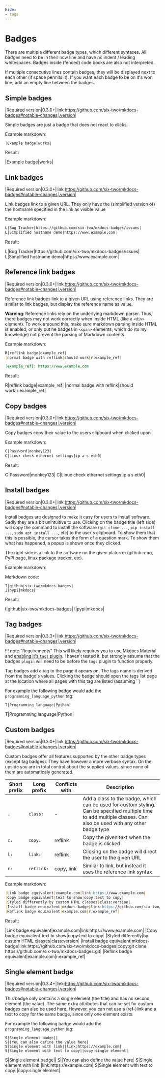 ```yaml
---
hide:
- tags
---
```


# Badges

There are multiple different badge types, which different syntaxes.
All badges need to be in their now line and have no indent / leading whitespaces.
Badges inside (fenced) code bocks are also not interpreted.

If multiple consecutive lines contain badges, they will be displayed next to each other (if space permits it).
If you want each badge to be on it's won line, add an empty line between the badges.

## Simple badges

|Required version|0.3.0+|link:https://github.com/six-two/mkdocs-badges#notable-changes|.version|

Simple badges are just a badge that does not react to clicks.

Example markdown:

```
|Example badge|works|
```

Result:

<div class=result>
|Example badge|works|
</div>


## Link badges

|Required version|0.3.0+|link:https://github.com/six-two/mkdocs-badges#notable-changes|.version|

Link badges link to a given URL.
They only have the (simplified version of) the hostname specified in the link as visible value

Example markdown:

```markdown
L|Bug Tracker|https://github.com/six-two/mkdocs-badges/issues|
L|Simplified hostname demo|https://www.example.com|
```

Result:

<div class=result>
L|Bug Tracker|https://github.com/six-two/mkdocs-badges/issues|
L|Simplified hostname demo|https://www.example.com|
</div>

## Reference link badges

|Required version|0.3.0+|link:https://github.com/six-two/mkdocs-badges#notable-changes|.version|

Reference link badges link to a given URL using reference links.
They are similar to link badges, but display the reference name as value.

**Warning**: Reference links rely on the underlying markdown parser.
Thus, there badges may not work correctly when inside HTML (like a `<div>` element).
To work araound this, make sure markdown parsing inside HTML is enabled, or only put he badges in `<span>` elements, which do (to my knowledge) not prevent the parsing of Markdown contents.

Example markdown:

```markdown
R|reflink badge|example_ref|
|normal badge with reflink|should work|r:example_ref|

[example_ref]: https://www.example.com
```

Result:

<span class=result>
R|reflink badge|example_ref|
|normal badge with reflink|should work|r:example_ref|
</span>



## Copy badges

|Required version|0.3.0+|link:https://github.com/six-two/mkdocs-badges#notable-changes|.version|

Copy badges copy their value to the users clipboard when clicked upon

Example markdown:

```markdown
C|Password|monkey123|
C|Linux check ethernet settings|ip a s eth0|
```

Result:

<span class=result>
C|Password|monkey123|
C|Linux check ethernet settings|ip a s eth0|
</span>


## Install badges

|Required version|0.3.0+|link:https://github.com/six-two/mkdocs-badges#notable-changes|.version|

Install badges are designed to make it easy for users to install software.
Sadly they are a bit unintuitive to use.
Clicking on the badge title (left side) will copy the command to install the software (`git clone ...`, `pip install ...`, `sudo apt install ...`, etc) to the user's clipboard.
To show them that this is possible, the cursor takes the form of a question mark.
To show them what has happened, a popup is shown once they clicked.

The right side is a link to the software on the given platorrm (github repo, PyPI page, linux package tracker, etc).


Example markdown:

Markdown code:
```
I|github|six-two/mkdocs-badges|
I|pypi|mkdocs|
```

Result:

<span class=result>
I|github|six-two/mkdocs-badges|
I|pypi|mkdocs|
</span>


## Tag badges

|Required version|0.3.3+|link:https://github.com/six-two/mkdocs-badges#notable-changes|.version|

!!! note "Requirements"
    This will likely requires you to use Mkdocs Material and [enabling it's `tags` plugin](https://squidfunk.github.io/mkdocs-material/setup/setting-up-tags/).
    I haven't tested it, but strongly assume that the badges `plugin` will need to be before the `tags` plugin to function properly.

Tag badges add a tag to the page it apears on.
The tags name is derived from the badge's values.
Clicking the badge should open the tags list page at the location where all pages with this tag are listed (assuming ``)

For example the following badge would add the `programming_language_python` tag:
```
T|Programming language|Python|
```

<span class=result>
T|Programming language|Python|
</span>


## Custom badges

|Required version|0.3.0+|link:https://github.com/six-two/mkdocs-badges#notable-changes|.version|

Custom badges offer all features supported by the other badge types (except tag badges).
They have however a more verbose syntax.
On the upside you are in total control about the supplied values, since none of them are automaticaly generated.

Short prefix | Long prefix | Conflicts with | Description
--- | --- | --- | ---
`.` | `class:` | - | Add a class to the badge, which can be used for custom styling. Can be specified multiple time to add multiple classes. Can also be used with any other badge type
`c:` | `copy:` | reflink | Copy the given text when the badge is clicked
`l:` | `link:` | reflink | Clicking on the badge will direct the user to the given URL
`r:` | `reflink:` | copy, link | Similar to link, but instead it uses the reference link syntax

Example markdown:

```markdown
|Link badge equivalent|example.com|link:https://www.example.com|
|Copy badge equivalent|text to show|copy:text to copy|
|Styled differently|by custom HTML classes|class:version|
|Install badge equivalent|mkdocs-badge|link:https://github.com/six-two/mkdocs-badges|copy:git clone https://github.com/six-two/mkdocs-badges.git|
|Reflink badge equivalent|example.com|r:example_ref|
```

Result:

<span class=result>
|Link badge equivalent|example.com|link:https://www.example.com|
|Copy badge equivalent|text to show|copy:text to copy|
|Styled differently|by custom HTML classes|class:version|
|Install badge equivalent|mkdocs-badge|link:https://github.com/six-two/mkdocs-badges|copy:git clone https://github.com/six-two/mkdocs-badges.git|
|Reflink badge equivalent|example.com|r:example_ref|
</span>


## Single element badge

|Required version|0.3.4+|link:https://github.com/six-two/mkdocs-badges#notable-changes|.version|

This badge only contains a single element (the title) and has no second element (the value).
The same extra attributes that can be set for custom badges can also be used here.
However, you can not use a (ref-)link and a text to copy for the same badge, since only one element exists.

For example the following badge would add the `programming_language_python` tag:
```
S|Single element badge||
S||You can also define the value here|
S|Single element with link||link:https://example.com|
S|Single element with text to copy||copy:single element|
```

<span class=result>
S|Single element badge||
S||You can also define the value here|
S|Single element with link||link:https://example.com|
S|Single element with text to copy||copy:single element|
</span>



<!-- Link references -->
[example_ref]: https://www.example.com

